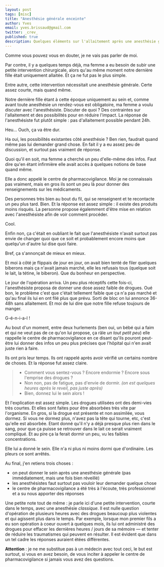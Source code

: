 ```yaml
---
layout: post
tags: [misc]
title: "Anesthésie générale enceinte"
author: Yves
email: yves.brissaud@gmail.com
twitter: _crev_
published: true
description: Quelques éléments sur l'allaitement après une anesthésie générale…
---
```


Comme vous pouvez vous en douter, je ne vais pas parler de moi.

Par contre, il y a quelques temps déjà, ma femme a eu besoin de subir une petite intervention chirurgicale, alors qu'au même moment notre dernière fille était uniquement allaitée. Et ça ne fut pas le plus simple.

Entre autre, cette intervention nécessitait une anesthésie générale. Certe assez courte, mais quand même.

Notre dernière fille étant à cette époque uniquement au sein et, comme avant toute anesthésie un rendez-vous est obligatoire, ma femme a voulu discuter avec l'anesthésiste. Discuter de quoi ? Des contraintes sur l'allaitement et des possibilités pour en réduire l'impact. La réponse de l'anesthésiste fut plutôt simple : pas d'allaitement possible pendant 24h.

Heu… Ouch, ça va être dur.

Ha oui, les possibilités existantes côté anesthésie ? Ben rien, faudrait quand même pas lui demander grand chose. En fait il y a eu assez peu de discussion, et surtout pas vraiment de réponse.

Quoi qu'il en soit, ma femme a cherché un peu d'elle-même des infos. Faut dire qu'en étant infirmière elle avait accès à quelques notions de base quand même.

Elle a donc appelé le centre de pharmacovigilance. Moi je ne connaissais pas vraiment, mais en gros ils sont un peu là pour donner des renseignements sur les médicaments.

Des personnes très bien au bout du fil, qui se renseignent et te recontacte un peu plus tard. Bien. Et la réponse est assez simple : il existe des produits moins risqués. La personne propose égalemment d'être mise en relation avec l'anesthésiste afin de voir comment procéder.

Cool.

Enfin non, ça c'était en oubliant le fait que l'anesthésiste n'avait surtout pas envie de changer quoi que ce soit et probablement encore moins que quelqu'un d'autre lui dise quoi faire.

Bref, ça s'annonçait de mieux en mieux.

Et moi à côté je flippais de jour en jour, on avait bien tenté de filer quelques biberons mais ça n'avait jamais marché, elle les refusais tous (quelque soit le lait, la tétine, le biberon). Que du bonheur en perspective.

Le jour de l'opération arriva. Un peu plus réceptifs cette fois-ci, l'anesthésiste proposa de donner une dose assez faible de drogues. Oué bon, le problème c'est que c'était tellement faible que ça n'a pas marché et qu'au final ils lui en ont filé plus que prévu.
Sorti de bloc on lui annonce 36-48h sans allaitement.
Et moi de lui dire que notre fille refuse toujours de manger.

G-é-n-i-a-l !

Au bout d'un moment, entre deux hurlements (ben oui, un bébé qui a faim et qui ne veut pas de ce qu'on lui propose, ça râle _un tout petit peu_) elle rappelle le centre de pharmacovigilance en ce disant qu'ils pouront peut-être lui donner des infos un peu plus précises que l'hôpital qui n'en avait juste rien à faire.

Ils ont pris leur temps. Ils ont rappelé après avoir vérifié un certains nombre de choses. Et la réponse fut assez claire.

> - Comment vous sentez-vous ? Encore endormie ? Encore sous l'emprise des drogues ?
> - Non non, pas de fatigue, pas d'envie de dormir. _(on est quelques heures après le reveil, pas juste après)_
> - Bien, donnez lui le sein alors !

Et l'explication est assez simple. Les drogues utilisées ont des demi-vies très courtes. Et elles sont faites pour être absorbées très vite par l'organisme. En gros, si la drogue est présente et non assimilée, vous dormez. Si vous ne dormez plus, n'avez pas la tête qui tourne, etc, c'est qu'elle est absorbée. Etant donné qu'il n'y a déjà presque plus rien dans le sang, pour que ça puisse se retrouver dans le lait ce serait vraiment compliqué. Et au pire ça la ferait dormir un peu, vu les faibles concentrations.

Elle lui a donné le sein. Elle n'a ni plus ni moins dormi que d'ordinaire. Les pleurs ce sont arrêtés.

Au final, j'en retiens trois choses :

- on peut donner le sein après une anesthésie générale (pas immédiatement, mais une fois bien réveillé)
- les anesthésistes faut surtout pas vouloir leur demander quelque chose
- le centre de pharmacovigilance a été très à l'écoute, très professionnel et a su nous apporter des réponses

Une petite note tout de même : je parle ici d'une petite intervention, courte dans le temps, avec une anesthésie _classique_. Il est nulle question d'opération de plusieurs heures avec des drogues beaucoup plus violentes et qui agissent plus dans le temps. Par exemple, lorsque mon premier fils a eu son opération à coeur ouvert à quelques mois, ils lui ont administré des drogues pour effacer les dernières heures / jours de sa mémoire — et tenter de réduire les traumatismes qui peuvent en résulter. Il est évident que dans un tel cadre les réponses auraient étées différentes.

**Attention** : je ne me substitue pas à un médecin avec tout ceci, le but est surtout, si vous en avez besoin, de vous inciter à appeler le centre de pharmacovigilance si jamais vous avez des questions.
